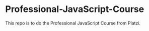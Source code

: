 # Professional-JavaScript-Course
This repo is to do the Professional JavaScript Course from Platzi.
